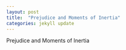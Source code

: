 ```yaml
---
layout: post
title:  "Prejudice and Moments of Inertia"
categories: jekyll update
---
```


Prejudice and Moments of Inertia
